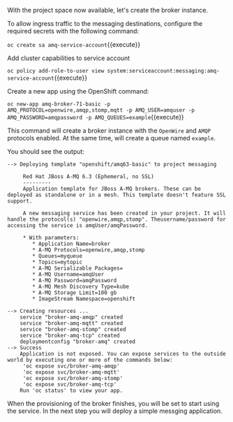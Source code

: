 With the project space now available, let's create the broker instance.

To allow ingress traffic to the messaging destinations, configure the required secrets with the following command:

``oc create sa amq-service-account``{{execute}}

Add cluster capabilities to service account

``oc policy add-role-to-user view system:serviceaccount:messaging:amq-service-account``{{execute}}

Create a new app using the OpenShift command:

``oc new-app amq-broker-71-basic -p AMQ_PROTOCOL=openwire,amqp,stomp,mqtt -p AMQ_USER=amquser -p AMQ_PASSWORD=amqpassword -p AMQ_QUEUES=example``{{execute}}

This command will create a broker instance with the ``OpenWire`` and ``AMQP`` protocols enabled. At the same time, will create a queue named ``example``.

You should see the output:

```
--> Deploying template "openshift/amq63-basic" to project messaging

     Red Hat JBoss A-MQ 6.3 (Ephemeral, no SSL)
     ---------
     Application template for JBoss A-MQ brokers. These can be deployed as standalone or in a mesh. This template doesn't feature SSL support.

     A new messaging service has been created in your project. It will handle the protocol(s) "openwire,amqp,stomp". Theusername/password for accessing the service is amqUser/amqPassword.

     * With parameters:
        * Application Name=broker
        * A-MQ Protocols=openwire,amqp,stomp
        * Queues=myqueue
        * Topics=mytopic
        * A-MQ Serializable Packages=
        * A-MQ Username=amqUser
        * A-MQ Password=amqPassword
        * A-MQ Mesh Discovery Type=kube
        * A-MQ Storage Limit=100 gb
        * ImageStream Namespace=openshift

--> Creating resources ...
    service "broker-amq-amqp" created
    service "broker-amq-mqtt" created
    service "broker-amq-stomp" created
    service "broker-amq-tcp" created
    deploymentconfig "broker-amq" created
--> Success
    Application is not exposed. You can expose services to the outside world by executing one or more of the commands below:
     'oc expose svc/broker-amq-amqp'
     'oc expose svc/broker-amq-mqtt'
     'oc expose svc/broker-amq-stomp'
     'oc expose svc/broker-amq-tcp'
    Run 'oc status' to view your app.
```

When the provisioning of the broker finishes, you will be set to start using the service. In the next step you will deploy a simple messging application.